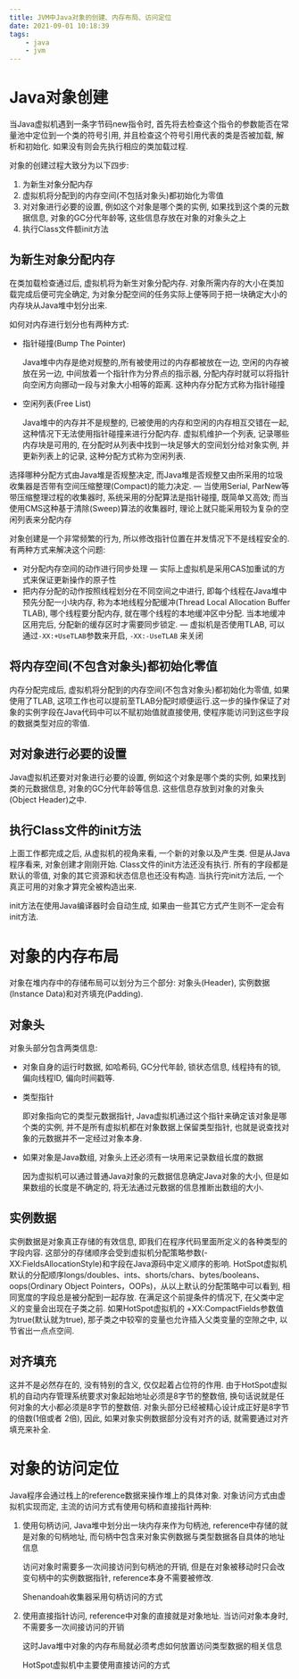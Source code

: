 ```yaml
---
title: JVM中Java对象的创建、内存布局、访问定位
date: 2021-09-01 10:18:39
tags: 
	- java
    - jvm
---
```


# Java对象创建

当Java虚拟机遇到一条字节码new指令时, 首先将去检查这个指令的参数能否在常量池中定位到一个类的符号引用, 并且检查这个符号引用代表的类是否被加载, 解析和初始化. 如果没有则会先执行相应的类加载过程.

对象的创建过程大致分为以下四步:

1. 为新生对象分配内存
2. 虚拟机将分配到的内存空间(不包括对象头)都初始化为零值
3. 对对象进行必要的设置, 例如这个对象是哪个类的实例, 如果找到这个类的元数据信息, 对象的GC分代年龄等, 这些信息存放在对象的对象头之上
4. 执行Class文件额init方法

<!--more-->

## 为新生对象分配内存

在类加载检查通过后, 虚拟机将为新生对象分配内存. 对象所需内存的大小在类加载完成后便可完全确定, 为对象分配空间的任务实际上便等同于把一块确定大小的内存块从Java堆中划分出来. 

如何对内存进行划分也有两种方式:

- 指针碰撞(Bump The Pointer)
  
    Java堆中内存是绝对规整的,所有被使用过的内存都被放在一边, 空闲的内存被放在另一边, 中间放着一个指针作为分界点的指示器, 分配内存时就可以将指针向空闲方向挪动一段与对象大小相等的距离. 这种内存分配方式称为指针碰撞
    
- 空闲列表(Free List)
  
    Java堆中的内存并不是规整的, 已被使用的内存和空闲的内存相互交错在一起, 这种情况下无法使用指针碰撞来进行分配内存. 虚拟机维护一个列表, 记录哪些内存块是可用的, 在分配时从列表中找到一块足够大的空间划分给对象实例, 并更新列表上的记录, 这种分配方式称为空闲列表.
    

选择哪种分配方式由Java堆是否规整决定, 而Java堆是否规整又由所采用的垃圾收集器是否带有空间压缩整理(Compact)的能力决定.  — 当使用Serial, ParNew等带压缩整理过程的收集器时, 系统采用的分配算法是指针碰撞, 既简单又高效; 而当使用CMS这种基于清除(Sweep)算法的收集器时, 理论上就只能采用较为复杂的空闲列表来分配内存

对象创建是一个非常频繁的行为, 所以修改指针位置在并发情况下不是线程安全的. 有两种方式来解决这个问题:

- 对分配内存空间的动作进行同步处理 — 实际上虚拟机是采用CAS加重试的方式来保证更新操作的原子性
- 把内存分配的动作按照线程划分在不同空间之中进行, 即每个线程在Java堆中预先分配一小块内存, 称为本地线程分配缓冲(Thread Local Allocation Buffer TLAB), 哪个线程要分配内存, 就在哪个线程的本地缓冲区中分配. 当本地缓冲区用完后, 分配新的缓存区时才需要同步锁定. — 虚拟机是否使用TLAB, 可以通过`-XX:+UseTLAB`参数来开启, `-XX:-UseTLAB` 来关闭

## 将内存空间(不包含对象头)都初始化零值

内存分配完成后, 虚拟机将分配到的内存空间(不包含对象头)都初始化为零值, 如果使用了TLAB, 这项工作也可以提前至TLAB分配时顺便运行.这一步的操作保证了对象的实例字段在Java代码中可以不赋初始值就直接使用, 使程序能访问到这些字段的数据类型对应的零值.

## 对对象进行必要的设置

Java虚拟机还要对对象进行必要的设置, 例如这个对象是哪个类的实例, 如果找到类的元数据信息, 对象的GC分代年龄等信息. 这些信息存放到对象的对象头(Object Header)之中.

## 执行Class文件的init方法

上面工作都完成之后, 从虚拟机的视角来看, 一个新的对象以及产生类. 但是从Java程序看来, 对象创建才刚刚开始. Class文件的init方法还没有执行. 所有的字段都是默认的零值, 对象的其它资源和状态信息也还没有构造. 当执行完init方法后, 一个真正可用的对象才算完全被构造出来.

init方法在使用Java编译器时会自动生成, 如果由一些其它方式产生则不一定会有init方法.

# 对象的内存布局

对象在堆内存中的存储布局可以划分为三个部分: 对象头(Header), 实例数据(Instance Data)和对齐填充(Padding).

## 对象头

对象头部分包含两类信息:

- 对象自身的运行时数据, 如哈希码, GC分代年龄, 锁状态信息, 线程持有的锁, 偏向线程ID, 偏向时间戳等.
- 类型指针
  
    即对象指向它的类型元数据指针, Java虚拟机通过这个指针来确定该对象是哪个类的实例, 并不是所有虚拟机都在对象数据上保留类型指针, 也就是说查找对象的元数据并不一定经过对象本身.
    
- 如果对象是Java数组, 对象头上还必须有一块用来记录数组长度的数据
  
    因为虚拟机可以通过普通Java对象的元数据信息确定Java对象的大小, 但是如果数组的长度是不确定的, 将无法通过元数据的信息推断出数组的大小.
    

## 实例数据

实例数据是对象真正存储的有效信息, 即我们在程序代码里面所定义的各种类型的字段内容. 这部分的存储顺序会受到虚拟机分配策略参数(-XX:FieldsAllocationStyle)和字段在Java源码中定义顺序的影响. HotSpot虚拟机默认的分配顺序longs/doubles、ints、shorts/chars、bytes/booleans、oops(Ordinary Object Pointers，OOPs)，从以上默认的分配策略中可以看到, 相同宽度的字段总是被分配到一起存放. 在满足这个前提条件的情况下, 在父类中定义的变量会出现在子类之前. 如果HotSpot虚拟机的 +XX:CompactFields参数值为true(默认就为true), 那子类之中较窄的变量也允许插入父类变量的空隙之中, 以节省出一点点空间.

## 对齐填充

这并不是必然存在的, 没有特别的含义, 仅仅起着占位符的作用. 由于HotSpot虚拟机的自动内存管理系统要求对象起始地址必须是8字节的整数倍, 换句话说就是任何对象的大小都必须是8字节的整数倍. 对象头部分已经被精心设计成正好是8字节的倍数(1倍或者 2倍), 因此, 如果对象实例数据部分没有对齐的话, 就需要通过对齐填充来补全.

# 对象的访问定位

Java程序会通过栈上的reference数据来操作堆上的具体对象. 对象访问方式由虚拟机实现而定, 主流的访问方式有使用句柄和直接指针两种:

1. 使用句柄访问, Java堆中划分出一块内存来作为句柄池, reference中存储的就是对象的句柄地址, 而句柄中包含来对象实例数据与类型数据各自具体的地址信息
   
    访问对象时需要多一次间接访问到句柄池的开销, 但是在对象被移动时只会改变句柄中的实例数据指针, reference本身不需要被修改.
    
    Shenandoah收集器采用句柄访问的方式
    
2. 使用直接指针访问, reference中对象的直接就是对象地址. 当访问对象本身时, 不需要多一次间接访问的开销
   
    这时Java堆中对象的内存布局就必须考虑如何放置访问类型数据的相关信息
    
    HotSpot虚拟机中主要使用直接访问的方式